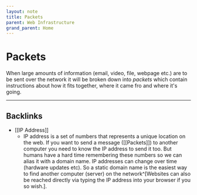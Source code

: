 ```yaml
---
layout: note
title: Packets
parent: Web Infrastructure
grand_parent: Home
---
```


# Packets

When large amounts of information (email, video, file, webpage etc.) are to be sent over the network it will be broken down into _packets_ which contain instructions about how it fits together, where it came fro and where it's going.

---

## Backlinks
* [[IP Address]]
	* IP address is a set of numbers that represents a unique location on the web. If you want to send a message ([[Packets]]) to another computer you need to know the IP address to send it too. But humans have a hard time remembering these numbers so we can alias it with a domain name. IP addresses can change over time (hardware updates etc). So a static domain name is the easiest way to find another computer (server) on the network^[Websites can also be reached directly via typing the IP address into your browser if you so wish.].

